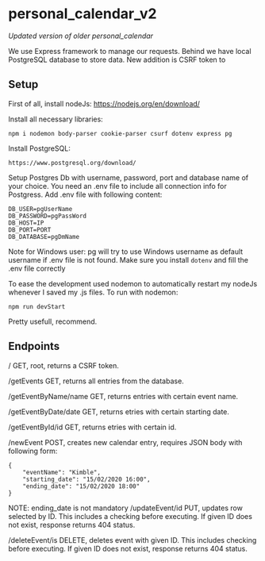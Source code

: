# personal_calendar_v2
*Updated version of older personal_calendar*

We use Express framework to manage our requests. Behind we have local PostgreSQL database to store data. New addition is CSRF token to 

## Setup
First of all, install nodeJs:
https://nodejs.org/en/download/

Install all necessary libraries:
```
npm i nodemon body-parser cookie-parser csurf dotenv express pg 

```

Install PostgreSQL:
```
https://www.postgresql.org/download/
```
Setup Postgres Db with username, password, port and database name of your choice.
You need an .env file to include all connection info for Postgress. Add .env file with following content:
```
DB_USER=pgUserName
DB_PASSWORD=pgPassWord
DB_HOST=IP
DB_PORT=PORT
DB_DATABASE=pgDmName
```
Note for Windows user: pg will try to use Windows username as default username if .env file is not found. Make sure you install ```dotenv``` and fill the .env file correctly

To ease the development used nodemon to automatically restart my nodeJs whenever I saved my .js files.
To run with nodemon:
```
npm run devStart
```
Pretty usefull, recommend.

## Endpoints
/                       GET, root, returns a CSRF token.

/getEvents              GET, returns all entries from the database.

/getEventByName/name    GET, returns entries with certain event name.

/getEventByDate/date    GET, returns etries with certain starting date.

/getEventById/id        GET, returns etries with certain id.

/newEvent               POST, creates new calendar entry, requires JSON body with following form:
```
{
	"eventName": "Kimble",
	"starting_date": "15/02/2020 16:00",
	"ending_date": "15/02/2020 18:00"
}
```
NOTE: ending_date is not mandatory
/updateEvent/id         PUT, updates row selected by ID. This includes a checking before executing. If given ID does not exist, response returns 404 status.

/deleteEvent/is       DELETE, deletes event with given ID. This includes checking before executing. If given ID does not exist, response returns 404 status.
